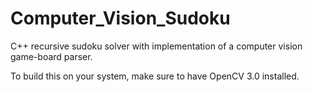 # Computer_Vision_Sudoku
C++ recursive sudoku solver with implementation of a computer vision game-board parser.

To build this on your system, make sure to have OpenCV 3.0 installed.
